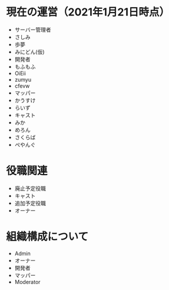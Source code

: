 # 現在の運営（2021年1月21日時点）
- サーバー管理者
 - さしみ
 - 歩夢
 - みにどん(仮)
- 開発者
 - もふもふ
 - OiEii
 - zumyu
 - cfevw
- マッパー
 - かうすけ
 - らいず
- キャスト
 - みか
 - めろん
 - さくらば
 - ぺやんぐ

# 役職関連
- 廃止予定役職
 - キャスト
- 追加予定役職
 - オーナー
 
# 組織構成について
- Admin
 - オーナー
 - 開発者
 - マッパー
- Moderator
